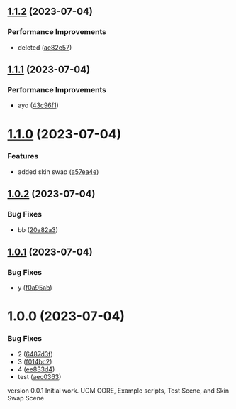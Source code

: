 ## [1.1.2](https://github.com/Rpacho/TestWorkflow/compare/v1.1.1...v1.1.2) (2023-07-04)


### Performance Improvements

* deleted ([ae82e57](https://github.com/Rpacho/TestWorkflow/commit/ae82e572ca830e5e6645f565dacf178bceab784e))

## [1.1.1](https://github.com/Rpacho/TestWorkflow/compare/v1.1.0...v1.1.1) (2023-07-04)


### Performance Improvements

* ayo ([43c96f1](https://github.com/Rpacho/TestWorkflow/commit/43c96f18b355058212220ec2f10641f3ae764d09))

# [1.1.0](https://github.com/Rpacho/TestWorkflow/compare/v1.0.2...v1.1.0) (2023-07-04)


### Features

* added skin swap ([a57ea4e](https://github.com/Rpacho/TestWorkflow/commit/a57ea4e5a51434efe32b647e27abb8a97048ba0e))

## [1.0.2](https://github.com/Rpacho/TestWorkflow/compare/v1.0.1...v1.0.2) (2023-07-04)


### Bug Fixes

* bb ([20a82a3](https://github.com/Rpacho/TestWorkflow/commit/20a82a39530ad0ae8a312652eae6b20048768aa5))

## [1.0.1](https://github.com/Rpacho/TestWorkflow/compare/v1.0.0...v1.0.1) (2023-07-04)


### Bug Fixes

* y ([f0a95ab](https://github.com/Rpacho/TestWorkflow/commit/f0a95ab0d205bb39a634ae0dce01ce3d67f19c9e))

# 1.0.0 (2023-07-04)


### Bug Fixes

* 2 ([6487d3f](https://github.com/Rpacho/TestWorkflow/commit/6487d3ffe50f248f239e878c8e72d850869333a5))
* 3 ([f014bc2](https://github.com/Rpacho/TestWorkflow/commit/f014bc2510442bd79f43e46b2c6aea8305bb4b36))
* 4 ([ee833d4](https://github.com/Rpacho/TestWorkflow/commit/ee833d48312b66ab57c9b1afa97c4ffbb1aec777))
* test ([aec0363](https://github.com/Rpacho/TestWorkflow/commit/aec036378f79d57908a0cb71ca8abb4db1caa7d1))

version 0.0.1 Initial work. UGM CORE, Example scripts, Test Scene, and Skin Swap Scene
